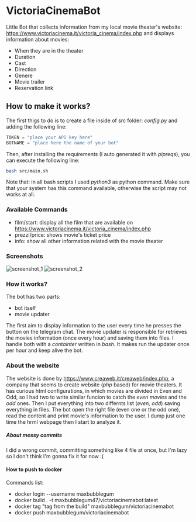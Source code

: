 # VictoriaCinemaBot
Little Bot that collects information from my local movie theater's website: https://www.victoriacinema.it/victoria_cinema/index.php and displays information about movies:
* When they are in the theater
* Duration
* Cast
* Direction
* Genere
* Movie trailer
* Reservation link

## How to make it works?
The first thigs to do is to create a file inside of src folder: _config.py_ and adding the following line:
```python
TOKEN = "place your API key here"
BOTNAME = "place here the name of your bot"
```
Then, after installing the requirements (I auto generated it with _pipreqs_), you can execute the following line:
```bash
bash src/main.sh
```
Note that: in all bash scripts I used _python3_ as python command. Make sure that your system has this command available, otherwise the script may not works at all.

### Available Commands
* film/start: display all the film that are available on https://www.victoriacinema.it/victoria_cinema/index.php
* prezzi/price: shows movie's ticket price
* info: show all other information related with the movie theater

### Screenshots
![screenshot_1](https://user-images.githubusercontent.com/59342085/165149574-523d1478-945d-4156-9f17-e4c8f50d6c48.png)
![screenshot_2](https://user-images.githubusercontent.com/59342085/165149579-d7c0a80a-714f-4a25-ba7c-e32b699b8a2d.png)


### How it works?
The bot has two parts:
* bot itself
* movie updater

The first aim to display information to the user every time he presses the button on the telegram chat. The movie updater is responsible for retrieves the movies information (once every hour) and saving them into files. I handle both with a _containter_ written in _bash_. It makes run the updater once per hour and keep alive the bot.

### About the website
The website is done by https://www.creaweb.it/creaweb/index.php, a company that seems to create website (_php_ based) for movie theaters. It has curious html configurations, in which movies are divided in Even and Odd, so I had two to write similar funcion to catch the _even movies_ and the _odd_ ones. Then I put everything into two differnts list (_even, odd_) saving everything in files. The bot open the right file (even one or the odd one), read the content and print movie's information to the user. I dump just one time the hrml webpage then I start to analyze it.

##### About messy commits
I did a wrong commit, committing something like 4 file at once, but I'm lazy so I don't think I'm gonna fix it for now :(


#### How to push to docker
Commands list:
- docker login --username maxbubblegum
- docker build . -t maxbubblegum47/victoriacinemabot:latest
- docker tag "tag from the build" maxbubblegum/victoriacinemabot
- docker push maxbubblegum/victoriacinemabot
